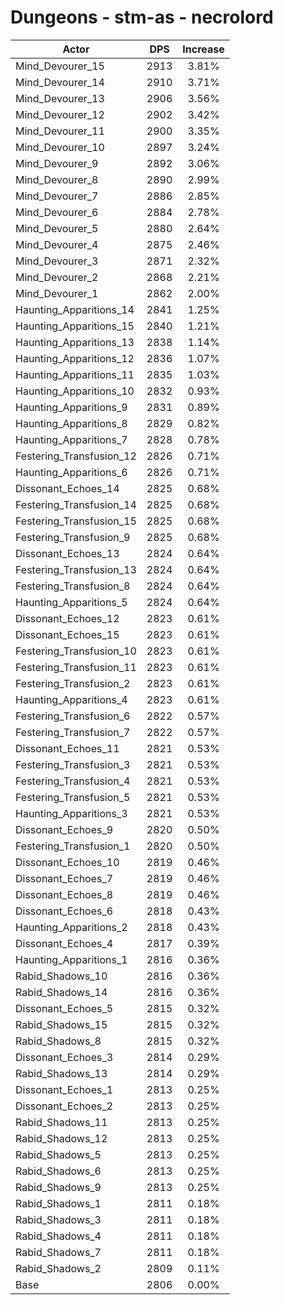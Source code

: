 # Dungeons - stm-as - necrolord
| Actor | DPS | Increase |
|---|:---:|:---:|
|Mind_Devourer_15|2913|3.81%|
|Mind_Devourer_14|2910|3.71%|
|Mind_Devourer_13|2906|3.56%|
|Mind_Devourer_12|2902|3.42%|
|Mind_Devourer_11|2900|3.35%|
|Mind_Devourer_10|2897|3.24%|
|Mind_Devourer_9|2892|3.06%|
|Mind_Devourer_8|2890|2.99%|
|Mind_Devourer_7|2886|2.85%|
|Mind_Devourer_6|2884|2.78%|
|Mind_Devourer_5|2880|2.64%|
|Mind_Devourer_4|2875|2.46%|
|Mind_Devourer_3|2871|2.32%|
|Mind_Devourer_2|2868|2.21%|
|Mind_Devourer_1|2862|2.00%|
|Haunting_Apparitions_14|2841|1.25%|
|Haunting_Apparitions_15|2840|1.21%|
|Haunting_Apparitions_13|2838|1.14%|
|Haunting_Apparitions_12|2836|1.07%|
|Haunting_Apparitions_11|2835|1.03%|
|Haunting_Apparitions_10|2832|0.93%|
|Haunting_Apparitions_9|2831|0.89%|
|Haunting_Apparitions_8|2829|0.82%|
|Haunting_Apparitions_7|2828|0.78%|
|Festering_Transfusion_12|2826|0.71%|
|Haunting_Apparitions_6|2826|0.71%|
|Dissonant_Echoes_14|2825|0.68%|
|Festering_Transfusion_14|2825|0.68%|
|Festering_Transfusion_15|2825|0.68%|
|Festering_Transfusion_9|2825|0.68%|
|Dissonant_Echoes_13|2824|0.64%|
|Festering_Transfusion_13|2824|0.64%|
|Festering_Transfusion_8|2824|0.64%|
|Haunting_Apparitions_5|2824|0.64%|
|Dissonant_Echoes_12|2823|0.61%|
|Dissonant_Echoes_15|2823|0.61%|
|Festering_Transfusion_10|2823|0.61%|
|Festering_Transfusion_11|2823|0.61%|
|Festering_Transfusion_2|2823|0.61%|
|Haunting_Apparitions_4|2823|0.61%|
|Festering_Transfusion_6|2822|0.57%|
|Festering_Transfusion_7|2822|0.57%|
|Dissonant_Echoes_11|2821|0.53%|
|Festering_Transfusion_3|2821|0.53%|
|Festering_Transfusion_4|2821|0.53%|
|Festering_Transfusion_5|2821|0.53%|
|Haunting_Apparitions_3|2821|0.53%|
|Dissonant_Echoes_9|2820|0.50%|
|Festering_Transfusion_1|2820|0.50%|
|Dissonant_Echoes_10|2819|0.46%|
|Dissonant_Echoes_7|2819|0.46%|
|Dissonant_Echoes_8|2819|0.46%|
|Dissonant_Echoes_6|2818|0.43%|
|Haunting_Apparitions_2|2818|0.43%|
|Dissonant_Echoes_4|2817|0.39%|
|Haunting_Apparitions_1|2816|0.36%|
|Rabid_Shadows_10|2816|0.36%|
|Rabid_Shadows_14|2816|0.36%|
|Dissonant_Echoes_5|2815|0.32%|
|Rabid_Shadows_15|2815|0.32%|
|Rabid_Shadows_8|2815|0.32%|
|Dissonant_Echoes_3|2814|0.29%|
|Rabid_Shadows_13|2814|0.29%|
|Dissonant_Echoes_1|2813|0.25%|
|Dissonant_Echoes_2|2813|0.25%|
|Rabid_Shadows_11|2813|0.25%|
|Rabid_Shadows_12|2813|0.25%|
|Rabid_Shadows_5|2813|0.25%|
|Rabid_Shadows_6|2813|0.25%|
|Rabid_Shadows_9|2813|0.25%|
|Rabid_Shadows_1|2811|0.18%|
|Rabid_Shadows_3|2811|0.18%|
|Rabid_Shadows_4|2811|0.18%|
|Rabid_Shadows_7|2811|0.18%|
|Rabid_Shadows_2|2809|0.11%|
|Base|2806|0.00%|
